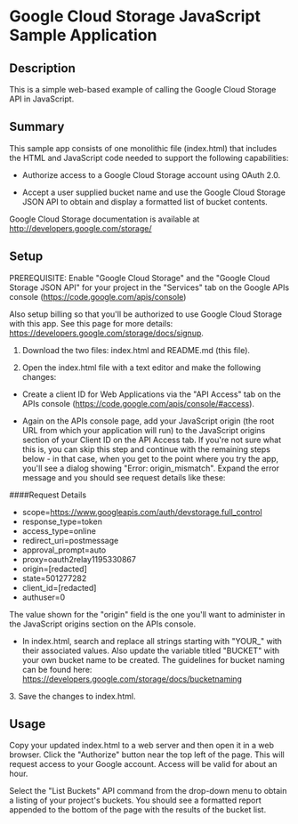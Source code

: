# Google Cloud Storage JavaScript Sample Application

## Description
This is a simple web-based example of calling the Google Cloud Storage API
in JavaScript.

## Summary
This sample app consists of one monolithic file (index.html) that includes the
HTML and JavaScript code needed to support the following capabilities:

- Authorize access to a Google Cloud Storage account using OAuth 2.0.

- Accept a user supplied bucket name and use the Google Cloud Storage
  JSON API to obtain and display a formatted list of bucket contents.

Google Cloud Storage documentation is available at
http://developers.google.com/storage/

## Setup
PREREQUISITE: Enable "Google Cloud Storage" and the "Google Cloud 
Storage JSON API" for your project in the "Services" tab on the Google
APIs console (https://code.google.com/apis/console)

Also setup billing so that you'll be authorized to use
Google Cloud Storage with this app. See this page for more details:
https://developers.google.com/storage/docs/signup.

1. Download the two files: index.html and README.md (this file).

2. Open the index.html file with a text editor and make the following changes:

  - Create a client ID for Web Applications via the "API Access" tab
on the APIs console (https://code.google.com/apis/console/#access).

  - Again on the APIs console page, add your JavaScript origin (the root
URL from which your application will run) to the JavaScript origins
section of your Client ID on the API Access tab. If you're not sure
what this is, you can skip this step and continue with the remaining
steps below - in that case, when you get to the point where you try
the app, you'll see a dialog showing "Error: origin_mismatch". Expand
the error message and you should see request details like these:

   ####Request Details
   - scope=https://www.googleapis.com/auth/devstorage.full_control
   - response_type=token
   - access_type=online
   - redirect_uri=postmessage
   - approval_prompt=auto
   - proxy=oauth2relay1195330867
   - origin=[redacted]
   - state=501277282
   - client_id=[redacted]
   - authuser=0

   The value shown for the "origin" field is the one you'll want to
administer in the JavaScript origins section on the APIs console.

  - In index.html, search and replace all strings starting with "YOUR_"
with their associated values. Also update the variable titled "BUCKET"
with your own bucket name to be created. The guidelines for bucket naming
can be found here: https://developers.google.com/storage/docs/bucketnaming

3\. Save the changes to index.html.

## Usage
Copy your updated index.html to a web server and then open it in a web 
browser. Click the "Authorize" button near the top left of the page. 
This will request access to your Google account. Access will be valid 
for about an hour.

Select the "List Buckets" API command from the drop-down menu to obtain 
a listing of your project's buckets. You should see a formatted report 
appended to the bottom of the page with the results of the bucket list.
